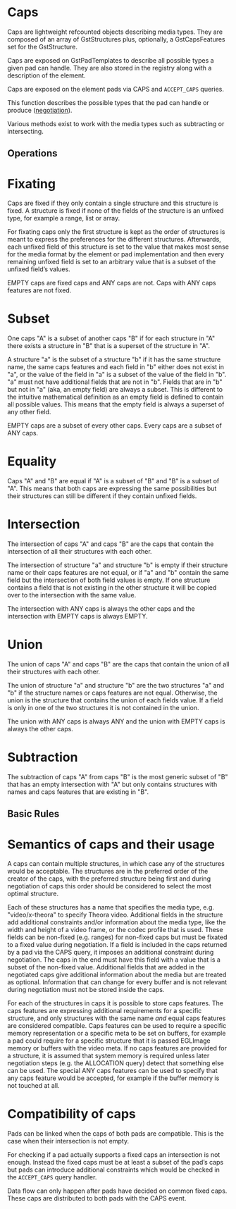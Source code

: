 # Caps

Caps are lightweight refcounted objects describing media types. They are
composed of an array of GstStructures plus, optionally, a
GstCapsFeatures set for the GstStructure.

Caps are exposed on GstPadTemplates to describe all possible types a
given pad can handle. They are also stored in the registry along with a
description of the element.

Caps are exposed on the element pads via CAPS and `ACCEPT_CAPS` queries.

This function describes the possible types that the pad can handle or
produce ([negotiation](design/negotiation.md)).

Various methods exist to work with the media types such as subtracting
or intersecting.

## Operations

# Fixating

Caps are fixed if they only contain a single structure and this
structure is fixed. A structure is fixed if none of the fields of the
structure is an unfixed type, for example a range, list or array.

For fixating caps only the first structure is kept as the order of
structures is meant to express the preferences for the different
structures. Afterwards, each unfixed field of this structure is set to
the value that makes most sense for the media format by the element or
pad implementation and then every remaining unfixed field is set to an
arbitrary value that is a subset of the unfixed field’s values.

EMPTY caps are fixed caps and ANY caps are not. Caps with ANY caps
features are not fixed.

# Subset

One caps "A" is a subset of another caps "B" if for each structure in
"A" there exists a structure in "B" that is a superset of the structure
in "A".

A structure "a" is the subset of a structure "b" if it has the same
structure name, the same caps features and each field in "b" either does not
exist in "a", or the value of the field in "a" is a subset of the value of the
field in "b". "a" must not have additional fields that are not in "b".  Fields
that are in "b" but not in "a" (aka, an empty field) are always a subset.
This is different to the intuitive mathematical definition as an empty field
is defined to contain all possible values.  This means that the empty field is
always a superset of any other field.

EMPTY caps are a subset of every other caps. Every caps are a subset of
ANY caps.

# Equality

Caps "A" and "B" are equal if "A" is a subset of "B" and "B" is a subset
of "A". This means that both caps are expressing the same possibilities
but their structures can still be different if they contain unfixed
fields.

# Intersection

The intersection of caps "A" and caps "B" are the caps that contain the
intersection of all their structures with each other.

The intersection of structure "a" and structure "b" is empty if their
structure name or their caps features are not equal, or if "a" and "b"
contain the same field but the intersection of both field values is
empty. If one structure contains a field that is not existing in the
other structure it will be copied over to the intersection with the same
value.

The intersection with ANY caps is always the other caps and the
intersection with EMPTY caps is always EMPTY.

# Union

The union of caps "A" and caps "B" are the caps that contain the union
of all their structures with each other.

The union of structure "a" and structure "b" are the two structures "a"
and "b" if the structure names or caps features are not equal.
Otherwise, the union is the structure that contains the union of each
fields value. If a field is only in one of the two structures it is not
contained in the union.

The union with ANY caps is always ANY and the union with EMPTY caps is
always the other caps.

# Subtraction

The subtraction of caps "A" from caps "B" is the most generic subset of
"B" that has an empty intersection with "A" but only contains structures
with names and caps features that are existing in "B".

## Basic Rules

# Semantics of caps and their usage

A caps can contain multiple structures, in which case any of the
structures would be acceptable. The structures are in the preferred
order of the creator of the caps, with the preferred structure being
first and during negotiation of caps this order should be considered to
select the most optimal structure.

Each of these structures has a name that specifies the media type, e.g.
"video/x-theora" to specify Theora video. Additional fields in the
structure add additional constraints and/or information about the media
type, like the width and height of a video frame, or the codec profile
that is used. These fields can be non-fixed (e.g. ranges) for non-fixed
caps but must be fixated to a fixed value during negotiation. If a field
is included in the caps returned by a pad via the CAPS query, it imposes
an additional constraint during negotiation. The caps in the end must
have this field with a value that is a subset of the non-fixed value.
Additional fields that are added in the negotiated caps give additional
information about the media but are treated as optional. Information
that can change for every buffer and is not relevant during negotiation
must not be stored inside the caps.

For each of the structures in caps it is possible to store caps
features. The caps features are expressing additional requirements for a
specific structure, and only structures with the same name *and* equal
caps features are considered compatible. Caps features can be used to
require a specific memory representation or a specific meta to be set on
buffers, for example a pad could require for a specific structure that
it is passed EGLImage memory or buffers with the video meta. If no caps
features are provided for a structure, it is assumed that system memory
is required unless later negotiation steps (e.g. the ALLOCATION query)
detect that something else can be used. The special ANY caps features
can be used to specify that any caps feature would be accepted, for
example if the buffer memory is not touched at all.

# Compatibility of caps

Pads can be linked when the caps of both pads are compatible. This is
the case when their intersection is not empty.

For checking if a pad actually supports a fixed caps an intersection is
not enough. Instead the fixed caps must be at least a subset of the
pad’s caps but pads can introduce additional constraints which would
be checked in the `ACCEPT_CAPS` query handler.

Data flow can only happen after pads have decided on common fixed caps.
These caps are distributed to both pads with the CAPS event.
